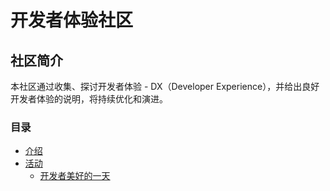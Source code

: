 # 开发者体验社区
## 社区简介

本社区通过收集、探讨开发者体验 - DX（Developer Experience），并给出良好开发者体验的说明，将持续优化和演进。

### 目录

- [介绍](spec.md)
- [活动](weekly-catchup.md)
    - [开发者美好的一天](#美好的一天)
